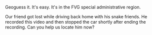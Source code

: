 Geoguess it. It's easy. It's in the FVG special administrative region.

Our friend got lost while driving back home with his snake friends. He recorded this video and then stopped the car shortly after ending the recording. Can you help us locate him now?
